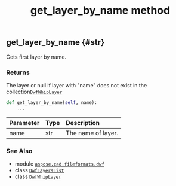 ﻿---
title: get_layer_by_name method
second_title: Aspose.CAD for Python via .NET API References
description: 
type: docs
weight: 20
url: /aspose.cad.fileformats.dwf/dwflayerslist/get_layer_by_name/
is_root: false
---

## get_layer_by_name {#str}

Gets first layer by name.


### Returns 


The layer or null if layer with "name" does not exist in the collection[`DwfWhipLayer`](/cad/python-net/aspose.cad.fileformats.dwf.whip.objects/dwfwhiplayer)


```python
def get_layer_by_name(self, name):
    ...
```


| Parameter | Type | Description |
| :- | :- | :- |
| name | str | The name of layer. |



### See Also
* module [`aspose.cad.fileformats.dwf`](../../)
* class [`DwfLayersList`](/cad/python-net/aspose.cad.fileformats.dwf/dwflayerslist)
* class [`DwfWhipLayer`](/cad/python-net/aspose.cad.fileformats.dwf.whip.objects/dwfwhiplayer)
